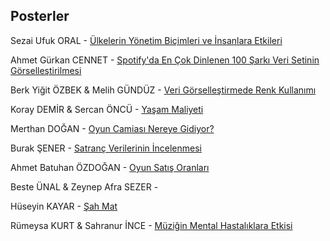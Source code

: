
## Posterler

Sezai Ufuk ORAL - [Ülkelerin Yönetim Biçimleri ve İnsanlara Etkileri](https://github.com/ufukdev34/veri_gorsellestirme__proje)

Ahmet Gürkan CENNET - [Spotify'da En Çok Dinlenen 100 Şarkı Veri Setinin Görselleştirilmesi](https://github.com/iamagc/Top-100-Most-Streamed-Songs-on-Spotify-Spotify-Data-Visualization)

Berk Yiğit ÖZBEK & Melih GÜNDÜZ - [Veri Görselleştirmede Renk Kullanımı](https://github.com/byozbek/Veri-Gorsellestirmede-Renk-Kullanimi)

Koray DEMİR & Sercan ÖNCÜ - [Yaşam Maliyeti](https://github.com/sercaanoncu/Yasam_Maliyeti)

Merthan DOĞAN - [Oyun Camiası Nereye Gidiyor?](https://github.com/merthandogan/Oyun-Camiasi-Veri-Gorsellestirme)

Burak ŞENER - [Satranç Verilerinin İncelenmesi](https://github.com/brksener/ESTUStat_2022Guz_VeriGorsellestirme_Proje)

Ahmet Batuhan ÖZDOĞAN - [Oyun Satış Oranları](https://github.com/BatuhanOzdgn/Ahmet-Batuhan-Ozdogan-Proje)

Beste ÜNAL & Zeynep Afra SEZER - [](https://github.com/Beste5/Su-T-rleri)

Hüseyin KAYAR - [Şah Mat](https://github.com/huseyinkayar/Veri_Gorsellestirme_Final_Odevi)

Rümeysa KURT & Sahranur İNCE - [Müziğin Mental Hastalıklara Etkisi](https://github.com/rumeysakurt/Veri-Gorsellestirme-Dersi-Proje)
